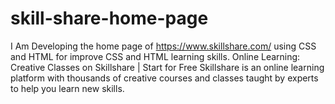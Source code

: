 # skill-share-home-page
I Am Developing the home page of https://www.skillshare.com/ using CSS and HTML for improve CSS and HTML learning skills. Online Learning: Creative Classes on Skillshare | Start for Free Skillshare is an online learning platform with thousands of creative courses and classes taught by experts to help you learn new skills.
